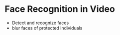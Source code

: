# Face Recognition in Video

<ul>
  <li>Detect and recognize faces</li>
  <li>blur faces of protected individuals</li>
</ul>

